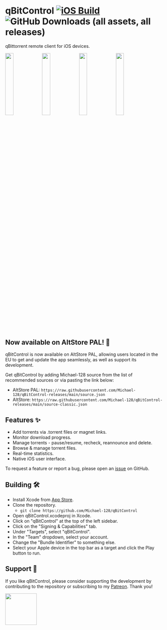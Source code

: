 # qBitControl [![iOS Build](https://github.com/Michael-128/qBitControl/actions/workflows/automated-ios-build.yml/badge.svg?branch=main)](https://github.com/Michael-128/qBitControl/actions/workflows/automated-ios-build.yml) ![GitHub Downloads (all assets, all releases)](https://img.shields.io/github/downloads/Michael-128/qBitControl/total)


qBittorrent remote client for iOS devices.

<img class="product-img" src="https://github.com/Michael-128/qBitControl/assets/116978510/04fa9256-e5dc-420c-8709-79064bb82044" width="22.5%"/>
<img class="product-img" src="https://github.com/Michael-128/qBitControl/assets/116978510/02633a00-b647-4898-9edb-d4b8b89d4a88" width="22.5%"/>
<img class="product-img" src="https://github.com/Michael-128/qBitControl/assets/116978510/e09a2508-56c7-41b3-91ce-d8e4c7639537" width="22.5%"/>
<img class="product-img" src="https://github.com/Michael-128/qBitControl/assets/116978510/34cdfe91-0bcb-40ed-8bf5-3d3428567e10" width="22.5%"/>

## Now available on AltStore PAL! 📱
qBitControl is now available on AltStore PAL, allowing users located in the EU to get and update the app seamlessly, as well as support its development. 

Get qBitControl by adding Michael-128 source from the list of recommended sources or via pasting the link below:
- AltStore PAL: `https://raw.githubusercontent.com/Michael-128/qBitControl-releases/main/source.json`
- AltStore: `https://raw.githubusercontent.com/Michael-128/qBitControl-releases/main/source-classic.json`

## Features ✨
- Add torrents via .torrent files or magnet links.
- Monitor download progress.
- Manage torrents - pause/resume, recheck, reannounce and delete.
- Browse & manage torrent files.
- Real-time statistics.
- Native iOS user interface.

To request a feature or report a bug, please open an [issue](https://github.com/Michael-128/qBitControl/issues) on GitHub.


## Building 🛠️
- Install Xcode from [App Store](https://apps.apple.com/us/app/xcode/id497799835).
- Clone the repository.
  - `git clone https://github.com/Michael-128/qBitControl`
- Open qBitControl.xcodeproj in Xcode.
- Click on "qBitControl" at the top of the left sidebar.
- Click on the "Signing & Capabilities" tab.
- Under "Targets", select "qBitControl".
- In the "Team" dropdown, select your account.
- Change the "Bundle Identifier" to something else.
- Select your Apple device in the top bar as a target and click the Play button to run.


## Support 🤝
If you like qBitControl, please consider supporting the development by contributing to the repository or subscribing to my <a href="https://patreon.com/michael128?utm_medium=unknown&utm_source=join_link&utm_campaign=creatorshare_creator&utm_content=copyLink">Patreon</a>. Thank you!

<a href="https://patreon.com/michael128?utm_medium=unknown&utm_source=join_link&utm_campaign=creatorshare_creator&utm_content=copyLink">
  <img height="100px" src="https://github.com/user-attachments/assets/dd45b4da-ae9d-44ce-821d-883190557312"/>
</a>
